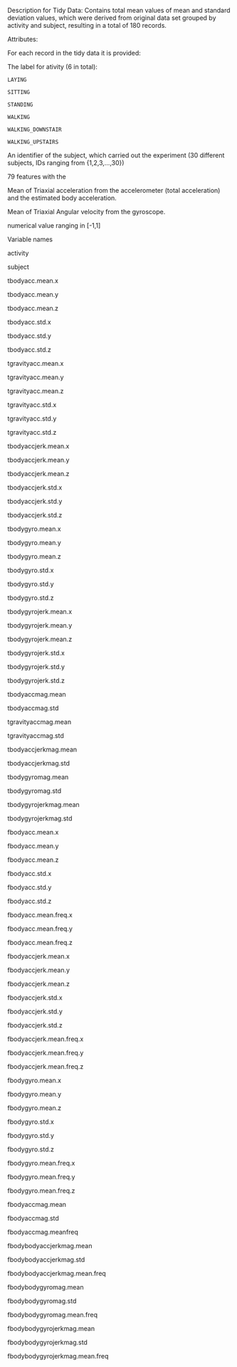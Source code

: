 Description for Tidy Data:
Contains total mean values of mean and standard deviation values, which were derived from original data set grouped by activity and subject, resulting in a total of 180 records.

Attributes:

For each record in the tidy data it is provided:

The label for ativity (6 in total):

	LAYING
	
	SITTING
	
	STANDING
	
	WALKING
	
	WALKING_DOWNSTAIR
	
	WALKING_UPSTAIRS
	
An identifier of the subject, which carried out the experiment (30 different subjects, IDs ranging from {1,2,3,...,30})

79 features with the

Mean of Triaxial acceleration from the accelerometer (total acceleration) and the estimated body acceleration.

Mean of Triaxial Angular velocity from the gyroscope.

numerical value ranging in [-1,1]


Variable names

activity

subject

tbodyacc.mean.x

tbodyacc.mean.y

tbodyacc.mean.z

tbodyacc.std.x

tbodyacc.std.y

tbodyacc.std.z

tgravityacc.mean.x

tgravityacc.mean.y

tgravityacc.mean.z

tgravityacc.std.x

tgravityacc.std.y

tgravityacc.std.z

tbodyaccjerk.mean.x

tbodyaccjerk.mean.y

tbodyaccjerk.mean.z

tbodyaccjerk.std.x

tbodyaccjerk.std.y

tbodyaccjerk.std.z

tbodygyro.mean.x

tbodygyro.mean.y

tbodygyro.mean.z

tbodygyro.std.x

tbodygyro.std.y

tbodygyro.std.z

tbodygyrojerk.mean.x

tbodygyrojerk.mean.y

tbodygyrojerk.mean.z

tbodygyrojerk.std.x

tbodygyrojerk.std.y

tbodygyrojerk.std.z

tbodyaccmag.mean

tbodyaccmag.std

tgravityaccmag.mean

tgravityaccmag.std

tbodyaccjerkmag.mean

tbodyaccjerkmag.std

tbodygyromag.mean

tbodygyromag.std

tbodygyrojerkmag.mean

tbodygyrojerkmag.std

fbodyacc.mean.x

fbodyacc.mean.y

fbodyacc.mean.z

fbodyacc.std.x

fbodyacc.std.y

fbodyacc.std.z

fbodyacc.mean.freq.x

fbodyacc.mean.freq.y

fbodyacc.mean.freq.z

fbodyaccjerk.mean.x

fbodyaccjerk.mean.y

fbodyaccjerk.mean.z

fbodyaccjerk.std.x

fbodyaccjerk.std.y

fbodyaccjerk.std.z

fbodyaccjerk.mean.freq.x

fbodyaccjerk.mean.freq.y

fbodyaccjerk.mean.freq.z

fbodygyro.mean.x

fbodygyro.mean.y

fbodygyro.mean.z

fbodygyro.std.x

fbodygyro.std.y

fbodygyro.std.z

fbodygyro.mean.freq.x

fbodygyro.mean.freq.y

fbodygyro.mean.freq.z

fbodyaccmag.mean

fbodyaccmag.std

fbodyaccmag.meanfreq

fbodybodyaccjerkmag.mean

fbodybodyaccjerkmag.std

fbodybodyaccjerkmag.mean.freq

fbodybodygyromag.mean

fbodybodygyromag.std

fbodybodygyromag.mean.freq

fbodybodygyrojerkmag.mean

fbodybodygyrojerkmag.std

fbodybodygyrojerkmag.mean.freq
